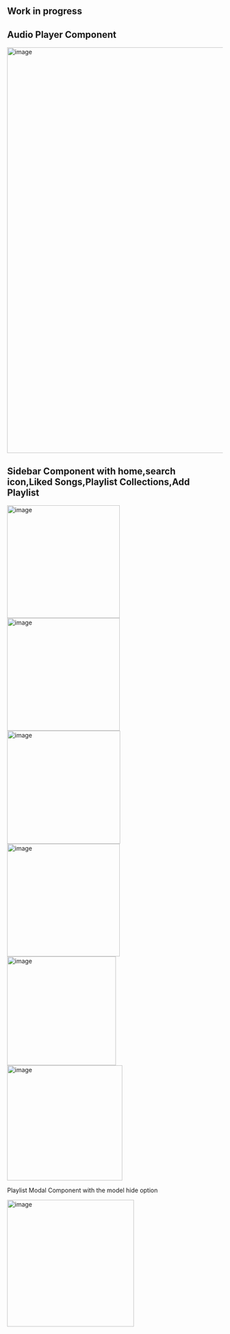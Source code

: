 
## Work in progress

## Audio Player Component

<img width="947" alt="image" src="https://github.com/shalini47ch/Spotify-frontend/assets/60210475/2a6e2468-ff67-49ec-bb1d-73902128500b">

## Sidebar Component with home,search icon,Liked Songs,Playlist Collections,Add Playlist

<img width="263" alt="image" src="https://github.com/shalini47ch/Spotify-frontend/assets/60210475/cb710c19-9618-4280-aade-5dd6b43acba8">



<img width="263" alt="image" src="https://github.com/shalini47ch/Spotify-frontend/assets/60210475/c1589e96-039b-449b-bea0-c0182a43f43c">


<img width="264" alt="image" src="https://github.com/shalini47ch/Spotify-frontend/assets/60210475/4ab73aec-a124-48b9-b928-69f864968d74">

<img width="263" alt="image" src="https://github.com/shalini47ch/Spotify-frontend/assets/60210475/2c82690c-4edf-44db-abb4-f4cb75d6e60f">

<img width="254" alt="image" src="https://github.com/shalini47ch/Spotify-frontend/assets/60210475/28a501f5-d70b-498d-a31c-e7e83317d056">

<img width="269" alt="image" src="https://github.com/shalini47ch/Spotify-frontend/assets/60210475/4685b67c-6a11-4776-badc-3eae7552c97e">


Playlist Modal Component with the model hide option

<img width="296" alt="image" src="https://github.com/shalini47ch/Spotify-frontend/assets/60210475/9c704e27-3a1a-4e6c-b31a-daa44d4cbd13">








